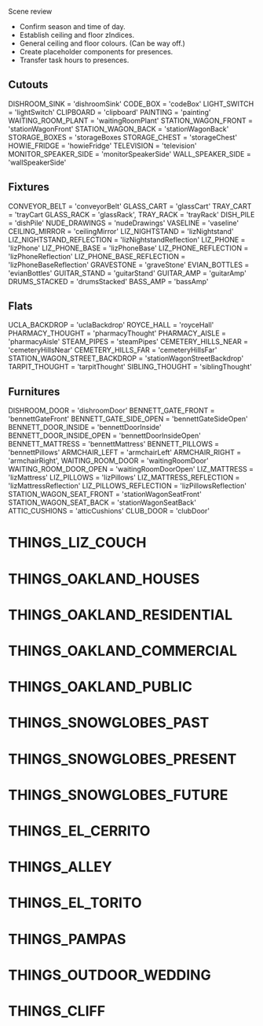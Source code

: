 Scene review

* Confirm season and time of day.
* Establish ceiling and floor zIndices.
* General ceiling and floor colours. (Can be way off.)
* Create placeholder components for presences.
* Transfer task hours to presences.

## Cutouts
DISHROOM_SINK = 'dishroomSink'
CODE_BOX = 'codeBox'
LIGHT_SWITCH = 'lightSwitch'
CLIPBOARD = 'clipboard'
PAINTING = 'painting'
WAITING_ROOM_PLANT = 'waitingRoomPlant'
STATION_WAGON_FRONT = 'stationWagonFront'
STATION_WAGON_BACK = 'stationWagonBack'
STORAGE_BOXES = 'storageBoxes
STORAGE_CHEST = 'storageChest'
HOWIE_FRIDGE = 'howieFridge'
TELEVISION = 'television'
MONITOR_SPEAKER_SIDE = 'monitorSpeakerSide'
WALL_SPEAKER_SIDE = 'wallSpeakerSide'

## Fixtures
CONVEYOR_BELT = 'conveyorBelt'
GLASS_CART = 'glassCart'
TRAY_CART = 'trayCart
GLASS_RACK = 'glassRack',
TRAY_RACK = 'trayRack'
DISH_PILE = 'dishPile'
NUDE_DRAWINGS = 'nudeDrawings'
VASELINE = 'vaseline'
CEILING_MIRROR = 'ceilingMirror'
LIZ_NIGHTSTAND = 'lizNightstand'
LIZ_NIGHTSTAND_REFLECTION = 'lizNightstandReflection'
LIZ_PHONE = 'lizPhone'
LIZ_PHONE_BASE = 'lizPhoneBase'
LIZ_PHONE_REFLECTION = 'lizPhoneReflection'
LIZ_PHONE_BASE_REFLECTION = 'lizPhoneBaseReflection'
GRAVESTONE = 'graveStone'
EVIAN_BOTTLES = 'evianBottles'
GUITAR_STAND = 'guitarStand'
GUITAR_AMP = 'guitarAmp'
DRUMS_STACKED = 'drumsStacked'
BASS_AMP = 'bassAmp'

## Flats
UCLA_BACKDROP = 'uclaBackdrop'
ROYCE_HALL = 'royceHall'
PHARMACY_THOUGHT = 'pharmacyThought'
PHARMACY_AISLE = 'pharmacyAisle'
STEAM_PIPES = 'steamPipes'
CEMETERY_HILLS_NEAR = 'cemeteryHillsNear'
CEMETERY_HILLS_FAR = 'cemeteryHillsFar'
STATION_WAGON_STREET_BACKDROP = 'stationWagonStreetBackdrop'
TARPIT_THOUGHT = 'tarpitThought'
SIBLING_THOUGHT = 'siblingThought'

## Furnitures
DISHROOM_DOOR = 'dishroomDoor'
BENNETT_GATE_FRONT = 'bennettGateFront'
BENNETT_GATE_SIDE_OPEN = 'bennettGateSideOpen'
BENNETT_DOOR_INSIDE = 'bennettDoorInside'
BENNETT_DOOR_INSIDE_OPEN = 'bennettDoorInsideOpen'
BENNETT_MATTRESS = 'bennettMattress'
BENNETT_PILLOWS = 'bennettPillows'
ARMCHAIR_LEFT = 'armchairLeft'
ARMCHAIR_RIGHT = 'armchairRight',
WAITING_ROOM_DOOR = 'waitingRoomDoor'
WAITING_ROOM_DOOR_OPEN = 'waitingRoomDoorOpen'
LIZ_MATTRESS = 'lizMattress'
LIZ_PILLOWS = 'lizPillows'
LIZ_MATTRESS_REFLECTION = 'lizMattressReflection'
LIZ_PILLOWS_REFLECTION = 'lizPillowsReflection'
STATION_WAGON_SEAT_FRONT = 'stationWagonSeatFront'
STATION_WAGON_SEAT_BACK = 'stationWagonSeatBack'
ATTIC_CUSHIONS = 'atticCushions'
CLUB_DOOR = 'clubDoor'

# THINGS_LIZ_COUCH
# THINGS_OAKLAND_HOUSES
# THINGS_OAKLAND_RESIDENTIAL
# THINGS_OAKLAND_COMMERCIAL
# THINGS_OAKLAND_PUBLIC
# THINGS_SNOWGLOBES_PAST
# THINGS_SNOWGLOBES_PRESENT
# THINGS_SNOWGLOBES_FUTURE
# THINGS_EL_CERRITO
# THINGS_ALLEY
# THINGS_EL_TORITO
# THINGS_PAMPAS
# THINGS_OUTDOOR_WEDDING
# THINGS_CLIFF